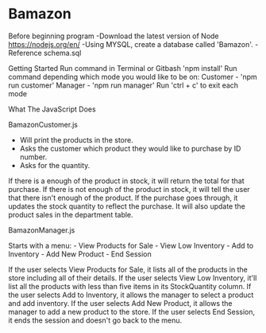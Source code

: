 # Bamazon

Before beginning program
  -Download the latest version of Node https://nodejs.org/en/
  -Using MYSQL, create a database called 'Bamazon'. 
    - Reference schema.sql

Getting Started
  Run command in Terminal or Gitbash 'npm install'
  Run command depending which mode you would like to be on:
    Customer - 'npm run customer'
    Manager - 'npm run manager'
Run 'ctrl + c' to exit each mode

What The JavaScript Does

BamazonCustomer.js

  - Will print the products in the store.
  - Asks the customer which product they would like to purchase by ID number.
  - Asks for the quantity.

If there is a enough of the product in stock, it will return the total for that purchase.
If there is not enough of the product in stock, it will tell the user that there isn't enough of the product.
If the purchase goes through, it updates the stock quantity to reflect the purchase.
It will also update the product sales in the department table.

BamazonManager.js

  Starts with a menu:
    - View Products for Sale
    - View Low Inventory
    - Add to Inventory
    - Add New Product
    - End Session

If the user selects View Products for Sale, it lists all of the products in the store including all of their details.
If the user selects View Low Inventory, it'll list all the products with less than five items in its StockQuantity column.
If the user selects Add to Inventory, it allows the manager to select a product and add inventory.
If the user selects Add New Product, it allows the manager to add a new product to the store.
If the user selects End Session, it ends the session and doesn't go back to the menu.

